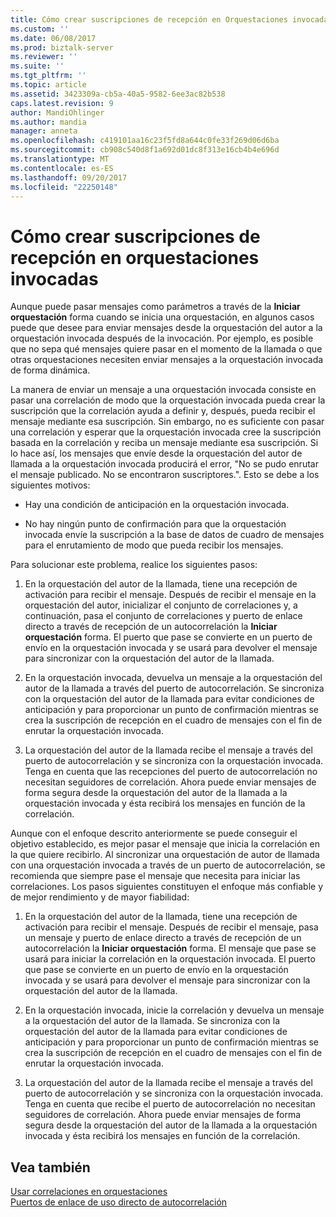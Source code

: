 ```yaml
---
title: Cómo crear suscripciones de recepción en Orquestaciones invocadas | Documentos de Microsoft
ms.custom: ''
ms.date: 06/08/2017
ms.prod: biztalk-server
ms.reviewer: ''
ms.suite: ''
ms.tgt_pltfrm: ''
ms.topic: article
ms.assetid: 3423309a-cb5a-40a5-9582-6ee3ac82b538
caps.latest.revision: 9
author: MandiOhlinger
ms.author: mandia
manager: anneta
ms.openlocfilehash: c419101aa16c23f5fd8a644c0fe33f269d06d6ba
ms.sourcegitcommit: cb908c540d8f1a692d01dc8f313e16cb4b4e696d
ms.translationtype: MT
ms.contentlocale: es-ES
ms.lasthandoff: 09/20/2017
ms.locfileid: "22250148"
---
```

# <a name="how-to-create-receive-subscriptions-at-invoked-orchestrations"></a>Cómo crear suscripciones de recepción en orquestaciones invocadas
Aunque puede pasar mensajes como parámetros a través de la **Iniciar orquestación** forma cuando se inicia una orquestación, en algunos casos puede que desee para enviar mensajes desde la orquestación del autor a la orquestación invocada después de la invocación. Por ejemplo, es posible que no sepa qué mensajes quiere pasar en el momento de la llamada o que otras orquestaciones necesiten enviar mensajes a la orquestación invocada de forma dinámica.  
  
 La manera de enviar un mensaje a una orquestación invocada consiste en pasar una correlación de modo que la orquestación invocada pueda crear la suscripción que la correlación ayuda a definir y, después, pueda recibir el mensaje mediante esa suscripción. Sin embargo, no es suficiente con pasar una correlación y esperar que la orquestación invocada cree la suscripción basada en la correlación y reciba un mensaje mediante esa suscripción. Si lo hace así, los mensajes que envíe desde la orquestación del autor de llamada a la orquestación invocada producirá el error, "No se pudo enrutar el mensaje publicado. No se encontraron suscriptores.". Esto se debe a los siguientes motivos:  
  
-   Hay una condición de anticipación en la orquestación invocada.  
  
-   No hay ningún punto de confirmación para que la orquestación invocada envíe la suscripción a la base de datos de cuadro de mensajes para el enrutamiento de modo que pueda recibir los mensajes.  
  
 Para solucionar este problema, realice los siguientes pasos:  
  
1.  En la orquestación del autor de la llamada, tiene una recepción de activación para recibir el mensaje. Después de recibir el mensaje en la orquestación del autor, inicializar el conjunto de correlaciones y, a continuación, pasa el conjunto de correlaciones y puerto de enlace directo a través de recepción de un autocorrelación la **Iniciar orquestación** forma. El puerto que pase se convierte en un puerto de envío en la orquestación invocada y se usará para devolver el mensaje para sincronizar con la orquestación del autor de la llamada.  
  
2.  En la orquestación invocada, devuelva un mensaje a la orquestación del autor de la llamada a través del puerto de autocorrelación. Se sincroniza con la orquestación del autor de la llamada para evitar condiciones de anticipación y para proporcionar un punto de confirmación mientras se crea la suscripción de recepción en el cuadro de mensajes con el fin de enrutar la orquestación invocada.  
  
3.  La orquestación del autor de la llamada recibe el mensaje a través del puerto de autocorrelación y se sincroniza con la orquestación invocada. Tenga en cuenta que las recepciones del puerto de autocorrelación no necesitan seguidores de correlación. Ahora puede enviar mensajes de forma segura desde la orquestación del autor de la llamada a la orquestación invocada y ésta recibirá los mensajes en función de la correlación.  
  
 Aunque con el enfoque descrito anteriormente se puede conseguir el objetivo establecido, es mejor pasar el mensaje que inicia la correlación en la que quiere recibirlo. Al sincronizar una orquestación de autor de llamada con una orquestación invocada a través de un puerto de autocorrelación, se recomienda que siempre pase el mensaje que necesita para iniciar las correlaciones. Los pasos siguientes constituyen el enfoque más confiable y de mejor rendimiento y de mayor fiabilidad:  
  
1.  En la orquestación del autor de la llamada, tiene una recepción de activación para recibir el mensaje. Después de recibir el mensaje, pasa un mensaje y puerto de enlace directo a través de recepción de un autocorrelación la **Iniciar orquestación** forma. El mensaje que pase se usará para iniciar la correlación en la orquestación invocada. El puerto que pase se convierte en un puerto de envío en la orquestación invocada y se usará para devolver el mensaje para sincronizar con la orquestación del autor de la llamada.  
  
2.  En la orquestación invocada, inicie la correlación y devuelva un mensaje a la orquestación del autor de la llamada. Se sincroniza con la orquestación del autor de la llamada para evitar condiciones de anticipación y para proporcionar un punto de confirmación mientras se crea la suscripción de recepción en el cuadro de mensajes con el fin de enrutar la orquestación invocada.  
  
3.  La orquestación del autor de la llamada recibe el mensaje a través del puerto de autocorrelación y se sincroniza con la orquestación invocada. Tenga en cuenta que recibe el puerto de autocorrelación no necesitan seguidores de correlación. Ahora puede enviar mensajes de forma segura desde la orquestación del autor de la llamada a la orquestación invocada y ésta recibirá los mensajes en función de la correlación.  
  
## <a name="see-also"></a>Vea también  
 [Usar correlaciones en orquestaciones](../core/using-correlations-in-orchestrations.md)   
 [Puertos de enlace de uso directo de autocorrelación](../core/how-to-use-self-correlating-direct-bound-ports.md)